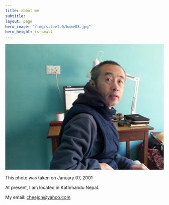 ```yaml
---
title: about me
subtitle: 
layout: page
hero_image: "/img/sitev1.0/home03.jpg"
hero_height: is-small
---
```


![Me](/img/potrait.jpeg)

This photo was taken on January 07, 2001


At present, I am located in Kathmandu Nepal.

My email: cheejon@yahoo.com
